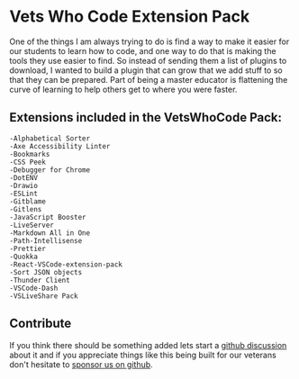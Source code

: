 # Vets Who Code Extension Pack

One of the things I am always trying to do is find a way to make it easier for our students to learn how to code, and one way to do that is making the tools they use easier to find. So instead of sending them a list of plugins to download, I wanted to build a plugin that can grow that we add stuff to so that they can be prepared. Part of being a master educator is flattening the curve of learning to help others get to where you were faster. 


## Extensions included in the VetsWhoCode Pack:
    -Alphabetical Sorter
    -Axe Accessibility Linter
    -Bookmarks
    -CSS Peek
    -Debugger for Chrome
    -DotENV
    -Drawio
    -ESLint
    -Gitblame
    -Gitlens
    -JavaScript Booster
    -LiveServer
    -Markdown All in One
    -Path-Intellisense
    -Prettier
    -Quokka
    -React-VSCode-extension-pack
    -Sort JSON objects
    -Thunder Client
    -VSCode-Dash
    -VSLiveShare Pack


## Contribute
If you think there should be something added lets start a [github discussion](https://github.com/Vets-Who-Code/vetswhocode-extension-pack/discussions) about it and if you appreciate things like this being built for our veterans don't hesitate to [sponsor us on github](https://github.com/sponsors/Vets-Who-Code).
